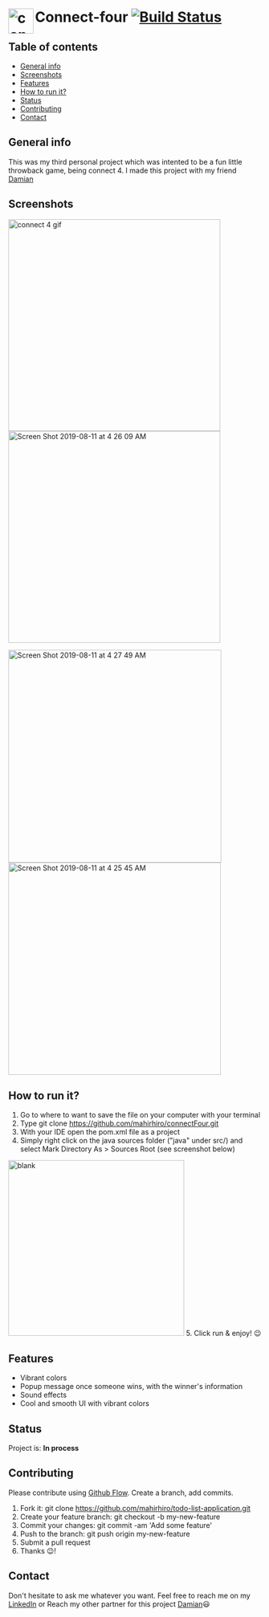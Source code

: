  # Connect-four <img align="left" width="50" alt="connect4 logo" src="https://user-images.githubusercontent.com/49659324/62815678-f8490180-bb2c-11e9-8254-ee270ef30a23.png"> [![Build Status](https://travis-ci.com/mahirhiro/connectFour.svg?branch=master)](https://travis-ci.com/mahirhiro/connectFour)
 
 ## Table of contents
* [General info](#general-info)
* [Screenshots](#screenshots)
* [Features](#features)
* [How to run it?](#how-to-run-it)
* [Status](#status)
* [Contributing](#contributing)
* [Contact](#contact)


## General info
This was my third personal project which was intented to be a fun little throwback game, being connect 4. I made this project with my friend [Damian](https://github.com/theejazz)
	
## Screenshots
<img width="422" alt="connect 4 gif" src="https://user-images.githubusercontent.com/49659324/62828206-3a3b7b80-bbf1-11e9-85b6-e4f8c84358d9.gif"> <img width="422" alt="Screen Shot 2019-08-11 at 4 26 09 AM" src="https://user-images.githubusercontent.com/49659324/62828157-4c68ea00-bbf0-11e9-8dfd-828e646fa021.png">

<img width="424" alt="Screen Shot 2019-08-11 at 4 27 49 AM" src="https://user-images.githubusercontent.com/49659324/62828162-65719b00-bbf0-11e9-8ba8-ed0b50a01f50.png"> <img width="423" alt="Screen Shot 2019-08-11 at 4 25 45 AM" src="https://user-images.githubusercontent.com/49659324/62828158-4ecb4400-bbf0-11e9-84cb-37f19def1f9f.png">

## How to run it?
1. Go to where to want to save the file on your computer with your terminal
2. Type git clone https://github.com/mahirhiro/connectFour.git
3. With your IDE open the pom.xml file as a project
4. Simply right click on the java sources folder ("java" under src/) and select Mark Directory As > Sources Root (see screenshot below)
<img width="350" alt="blank" src="https://user-images.githubusercontent.com/49659324/61996989-f6525d80-b0ab-11e9-8d42-d6e56ac5e32c.png">
5. Click run & enjoy! 😉


## Features
* Vibrant colors
* Popup message once someone wins, with the winner's information
* Sound effects
* Cool and smooth UI with vibrant colors

## Status
Project is: **In process**

## Contributing
Please contribute using [Github Flow](https://guides.github.com/introduction/flow/). Create a branch, add commits.

1. Fork it: git clone https://github.com/mahirhiro/todo-list-application.git
2. Create your feature branch: git checkout -b my-new-feature
3. Commit your changes: git commit -am 'Add some feature'
4. Push to the branch: git push origin my-new-feature
5. Submit a pull request
6. Thanks 😉!

## Contact
Don't hesitate to ask me whatever you want. Feel free to reach me on my [LinkedIn](https://www.linkedin.com/in/mahirhiro/) 
or Reach my other partner for this project [Damian](https://github.com/theejazz)😃
